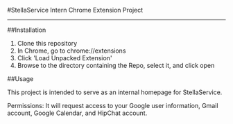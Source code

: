 #StellaService Intern Chrome Extension Project
***

##Installation
  1. Clone this repository
  2. In Chrome, go to chrome://extensions
  3. Click 'Load Unpacked Extension'
  4. Browse to the directory containing the Repo, select it, and click open

##Usage

This project is intended to serve as an internal homepage for StellaService.

Permissions: It will request access to your Google user information, Gmail account, Google Calendar, and HipChat account.